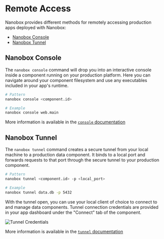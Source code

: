 # Remote Access

Nanobox provides different methods for remotely accessing production apps deployed with Nanobox:

- [Nanobox Console](#nanobox-console)
- [Nanobox Tunnel](#nanobox-tunnel)

## Nanobox Console
The `nanobox console` command will drop you into an interactive console inside a component running on your production platform. Here you can navigate around your component filesystem and use any executables included in your app's runtime.

```bash
# Pattern
nanobox console <component.id>

# Example
nanobox console web.main
```

More information is available in the [`console` documentation](https://docs.nanobox.io/cli/console/)

## Nanobox Tunnel
The `nanobox tunnel` command creates a secure tunnel from your local machine to a production data component. It binds to a local port and forwards requests to that port through the secure tunnel to your production component.

```bash
# Pattern
nanobox tunnel <component.id> -p <local_port>

# Example
nanobox tunnel data.db -p 5432
```

With the tunnel open, you can use your local client of choice to connect to and manage data components. Tunnel connection credentials are provided in your app dashboard under the "Connect" tab of the component.

![Tunnel Credentials](/assets/shared/remote-access-tunnel-creds.png)

More information is available in the [`tunnel` documentation](https://docs.nanobox.io/cli/tunnel/)
